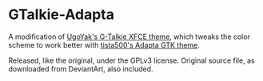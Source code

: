 # GTalkie-Adapta

A modification of [UgoYak's G-Talkie XFCE theme](http://ugoyak.deviantart.com/art/G-Talkie-WT-XFCE-window-decoration-theme-601977848), which tweaks the color scheme to work better with [tista500's Adapta GTK theme](https://github.com/tista500/Adapta).

Released, like the original, under the GPLv3 license. Original source file, as downloaded from DeviantArt, also included.
